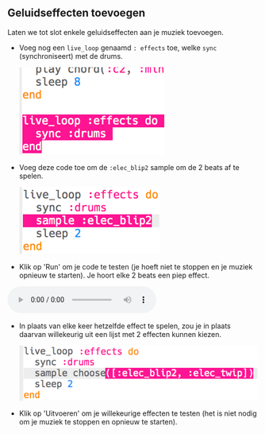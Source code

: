 ## Geluidseffecten toevoegen

Laten we tot slot enkele geluidseffecten aan je muziek toevoegen.

+ Voeg nog een `live_loop` genaamd `: effects` toe, welke `sync` (synchroniseert) met de drums.
    
    ![screenshot](images/dj-effects-loop.png)

+ Voeg deze code toe om de `:elec_blip2` sample om de 2 beats af te spelen.
    
    ![screenshot](images/dj-effects-sample.png)

+ Klik op 'Run' om je code te testen (je hoeft niet te stoppen en je muziek opnieuw te starten). Je hoort elke 2 beats een piep effect.
    
<div id="audio-preview" class="pdf-hidden">
<audio controls preload> 
  <source src="resources/noises.mp3" type="audio/mpeg"> 
Je browser ondersteunt het element <code>audio</code> niet. 
</audio>
</div>

+ In plaats van elke keer hetzelfde effect te spelen, zou je in plaats daarvan willekeurig uit een lijst met 2 effecten kunnen kiezen.
    
    ![screenshot](images/dj-effects-sample-choose.png)

+ Klik op 'Uitvoeren' om je willekeurige effecten te testen (het is niet nodig om je muziek te stoppen en opnieuw te starten).

